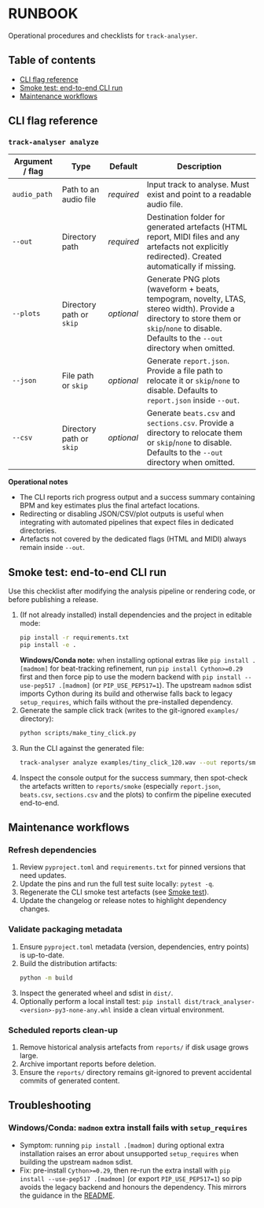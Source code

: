 # RUNBOOK

Operational procedures and checklists for `track-analyser`.

## Table of contents
- [CLI flag reference](#cli-flag-reference)
- [Smoke test: end-to-end CLI run](#smoke-test-end-to-end-cli-run)
- [Maintenance workflows](#maintenance-workflows)

## CLI flag reference

### `track-analyser analyze`

| Argument / flag | Type | Default | Description |
| --- | --- | --- | --- |
| `audio_path` | Path to an audio file | _required_ | Input track to analyse. Must exist and point to a readable audio file. |
| `--out` | Directory path | _required_ | Destination folder for generated artefacts (HTML report, MIDI files and any artefacts not explicitly redirected). Created automatically if missing. |
| `--plots` | Directory path or `skip` | _optional_ | Generate PNG plots (waveform + beats, tempogram, novelty, LTAS, stereo width). Provide a directory to store them or `skip`/`none` to disable. Defaults to the `--out` directory when omitted. |
| `--json` | File path or `skip` | _optional_ | Generate `report.json`. Provide a file path to relocate it or `skip`/`none` to disable. Defaults to `report.json` inside `--out`. |
| `--csv` | Directory path or `skip` | _optional_ | Generate `beats.csv` and `sections.csv`. Provide a directory to relocate them or `skip`/`none` to disable. Defaults to the `--out` directory when omitted. |

**Operational notes**
- The CLI reports rich progress output and a success summary containing BPM and key estimates plus the final artefact locations.
- Redirecting or disabling JSON/CSV/plot outputs is useful when integrating with automated pipelines that expect files in dedicated directories.
- Artefacts not covered by the dedicated flags (HTML and MIDI) always remain inside `--out`.

## Smoke test: end-to-end CLI run

Use this checklist after modifying the analysis pipeline or rendering code, or before publishing a release.

1. (If not already installed) install dependencies and the project in editable mode:
   ```bash
   pip install -r requirements.txt
   pip install -e .
   ```
   **Windows/Conda note:** when installing optional extras like `pip install .[madmom]` for beat-tracking refinement, run `pip install Cython>=0.29` first and then force pip to use the modern backend with `pip install --use-pep517 .[madmom]` (or `PIP_USE_PEP517=1`). The upstream `madmom` sdist imports Cython during its build and otherwise falls back to legacy `setup_requires`, which fails without the pre-installed dependency.
2. Generate the sample click track (writes to the git-ignored `examples/` directory):
   ```bash
   python scripts/make_tiny_click.py
   ```
3. Run the CLI against the generated file:
   ```bash
   track-analyser analyze examples/tiny_click_120.wav --out reports/smoke
   ```
4. Inspect the console output for the success summary, then spot-check the artefacts written to `reports/smoke` (especially `report.json`, `beats.csv`, `sections.csv` and the plots) to confirm the pipeline executed end-to-end.

## Maintenance workflows

### Refresh dependencies
1. Review `pyproject.toml` and `requirements.txt` for pinned versions that need updates.
2. Update the pins and run the full test suite locally: `pytest -q`.
3. Regenerate the CLI smoke test artefacts (see [Smoke test](#smoke-test-end-to-end-cli-run)).
4. Update the changelog or release notes to highlight dependency changes.

### Validate packaging metadata
1. Ensure `pyproject.toml` metadata (version, dependencies, entry points) is up-to-date.
2. Build the distribution artifacts:
   ```bash
   python -m build
   ```
3. Inspect the generated wheel and sdist in `dist/`.
4. Optionally perform a local install test: `pip install dist/track_analyser-<version>-py3-none-any.whl` inside a clean virtual environment.

### Scheduled reports clean-up
1. Remove historical analysis artefacts from `reports/` if disk usage grows large.
2. Archive important reports before deletion.
3. Ensure the `reports/` directory remains git-ignored to prevent accidental commits of generated content.

## Troubleshooting

### Windows/Conda: `madmom` extra install fails with `setup_requires`
- Symptom: running `pip install .[madmom]` during optional extra installation raises an error about unsupported `setup_requires` when building the upstream `madmom` sdist.
- Fix: pre-install `Cython>=0.29`, then re-run the extra install with `pip install --use-pep517 .[madmom]` (or export `PIP_USE_PEP517=1`) so pip avoids the legacy backend and honours the dependency. This mirrors the guidance in the [README](README.md#installation).
